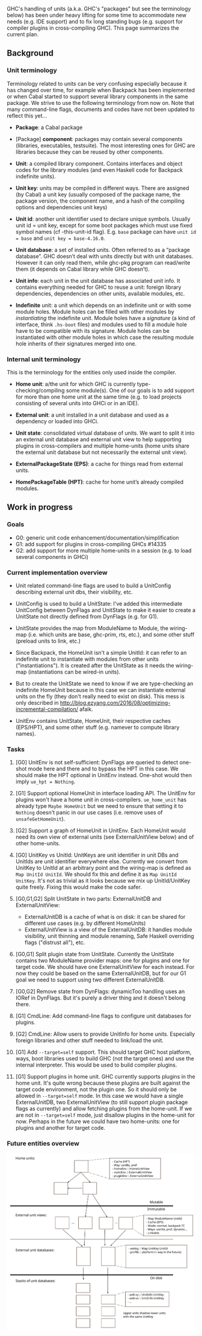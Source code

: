 GHC's handling of units (a.k.a. GHC's "packages" but see the terminology below) has been under heavy lifting for some time to accommodate new needs (e.g. IDE support) and to fix long standing bugs (e.g. support for compiler plugins in cross-compiling GHC). This page summarizes the current plan.

## Background

### Unit terminology

Terminology related to units can be very confusing especially because it has changed over time, for example when Backpack has been implemented or when Cabal started to support several library components in the same package. We strive to use the following terminology from now on. Note that many command-line flags, documents and codes have not been updated to reflect this yet...

* **Package**: a Cabal package

* [Package] **component**: packages may contain several components (libraries, executables, testsuite). The most interesting ones for GHC are libraries because they can be reused by other components.

* **Unit**: a compiled library component. Contains interfaces and object codes for the library modules (and even Haskell code for Backpack indefinite units).

* **Unit key**: units may be compiled in different ways. There are assigned (by Cabal) a unit key (usually composed of the package name, the package version, the component name, and a hash of the compiling options and dependencies unit keys)

* **Unit id**: another unit identifier used to declare unique symbols. Usually unit id = unit key, except for some boot packages which must use fixed symbol names (cf -this-unit-id flag). E.g. `base` package can have `unit id = base` and `unit key = base-4.16.0`.

* **Unit database**: a set of installed units. Often referred to as a “package database”. GHC doesn’t deal with units directly but with unit databases. However it can only read them, while ghc-pkg program can read/write them (it depends on Cabal library while GHC doesn’t).

* **Unit info**: each unit in the unit database has associated unit info. It contains everything needed for GHC to reuse a unit: foreign library dependencies, dependencies on other units, available modules, etc.

* **Indefinite** unit: a unit which depends on an indefinite unit or with some module holes. Module holes can be filled with other modules by *instantiating* the indefinite unit. Module holes have a *signature* (a kind of interface, think `.hs-boot` files) and modules used to fill a module hole have to be compatible with its signature. Module holes can be instantiated with other module holes in which case the resulting module hole inherits of their signatures merged into one.

### Internal unit terminology

This is the terminology for the entities only used inside the compiler.

* **Home unit**: a/the unit for which GHC is currently type-checking/compiling some module(s). One of our goals is to add support for more than one home unit at the same time (e.g. to load projects consisting of several units into GHCi or in an IDE).

* **External unit**: a unit installed in a unit database and used as a dependency or loaded into GHCi.

* **Unit state**: consolidated virtual database of units. We want to split it into an external unit database and external unit view to help supporting plugins in cross-compilers and multiple home-units (home units share the external unit database but not necessarily the external unit view).

* **ExternalPackageState (EPS)**: a cache for things read from external units.

* **HomePackageTable (HPT)**: cache for home unit’s already compiled modules.


## Work in progress

### Goals

* G0: generic unit code enhancement/documentation/simplification
* G1: add support for plugins in cross-compiling GHCs #14335
* G2: add support for more multiple home-units in a session (e.g. to load several components in GHCi)

### Current implementation overview

* Unit related command-line flags are used to build a UnitConfig describing external unit dbs, their visibility, etc.

* UnitConfig is used to build a UnitState: I've added this intermediate UnitConfig between DynFlags and UnitState to make it easier to create a UnitState not directly defined from DynFlags (e.g. for G1).

* UnitState provides the map from ModuleName to Module, the wiring-map (i.e. which units are base, ghc-prim, rts, etc.), and some other stuff (preload units to link, etc.)

* Since Backpack, the HomeUnit isn't a simple UnitId: it can refer to an indefinite unit to instantiate with modules from other units ("instantiations"). It is created after the UnitState as it needs the wiring-map (instantiations can be wired-in units).

* But to create the UnitState we need to know if we are type-checking an indefinite HomeUnit because in this case we can instantiate external units on the fly (they don't really need to exist on disk). This mess is only described in http://blog.ezyang.com/2016/08/optimizing-incremental-compilation/ afaik.

* UnitEnv contains UnitState, HomeUnit, their respective caches (EPS/HPT), and some other stuff (e.g. namever to compute library names).

### Tasks

1. [G0] UnitEnv is not self-sufficient: DynFlags are queried to detect one-shot mode here and there and to bypass the HPT in this case. We should make the HPT optional in UnitEnv instead. One-shot would then imply `ue_hpt = Nothing`.

1. [G1] Support optional HomeUnit in interface loading API. The UnitEnv for plugins won't have a home unit in cross-compilers. `ue_home_unit` has already type `Maybe HomeUnit` but we need to ensure that setting it to `Nothing` doesn't panic in our use cases (i.e. remove uses of `unsafeGetHomeUnit`).

1. [G2] Support a graph of HomeUnit in UnitEnv. Each HomeUnit would need its own view of external units (see ExternalUnitView below) and of other home-units.

1. [G0] UnitKey vs UnitId: UnitKeys are unit identifier in unit DBs and UnitIds are unit identifier everywhere else. Currently we convert from UnitKey to UnitId at an arbitrary point and the wiring-map is defined as `Map UnitId UnitId`. We should fix this and define it as `Map UnitId UnitKey`. It's not as trivial as it looks because we mix up UnitId/UnitKey quite freely. Fixing this would make the code safer.

1. [G0,G1,G2] Split UnitState in two parts: ExternalUnitDB and ExternalUnitView:
    - ExternalUnitDB is a cache of what is on disk: it can be shared for different use cases (e.g. by different HomeUnits)
    - ExternalUnitView is a view of the ExternalUnitDB: it handles module visibility, unit thinning and module renaming, Safe Haskell overriding flags ("distrust all"), etc. 

1. [G0,G1] Split plugin state from UnitState. Currently the UnitState contains two ModuleName provider maps: one for plugins and one for target code. We should have one ExternalUnitView for each instead. For now they could be based on the same ExternalUnitDB, but for our G1 goal we need to support using two different ExternalUnitDB.

1. [G0,G2] Remove state from DynFlags: dynamicToo handling uses an IORef in DynFlags. But it's purely a driver thing and it doesn't belong there.

1. [G1] CmdLine: Add command-line flags to configure unit databases for plugins.

1. [G2] CmdLine: Allow users to provide UnitInfo for home units. Especially foreign libraries and other stuff needed to link/load the unit.

1. [G1] Add `--target=self` support. This should target GHC host platform, ways, boot libraries used to build GHC (not the target ones) and use the internal interpreter. This would be used to build compiler plugins.

1. [G1] Support plugins in home unit. GHC currently supports plugins in the home unit. It's quite wrong because these plugins are built against the target code environment, not the plugin one. So it should only be allowed in `--target=self` mode. In this case we would have a single ExternalUnitDB, two ExternalUnitView (to still support plugin package flags as currently) and allow fetching plugins from the home-unit. If we are not in `--target=self` mode, just disallow plugins in the home-unit for now. Perhaps in the future we could have two home-units: one for plugins and another for target code.


### Future entities overview

![units.svg](uploads/548be9e2eb9cd383f7de0a20a3deb7a5/units.svg)